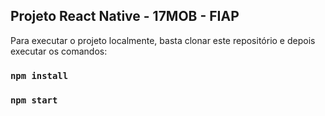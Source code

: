 ## Projeto React Native - 17MOB - FIAP

Para executar o projeto localmente, basta clonar este repositório e depois executar os comandos:
### `npm install`
### `npm start`
